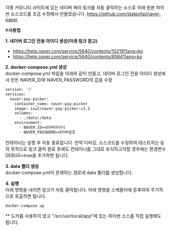 각종 커뮤니티 사이트에 있는 네이버 페이 링크를 자동 클릭하는 소스로 아래 원본 파이썬 소스코드를 조금 수정해서 만들었습니다.
https://github.com/stateofai/naver-paper

#**사용법**
    
**1. 네이버 로그인 전용 아이디 생성(아래 링크 참고)**
  - https://help.naver.com/service/5640/contents/10219?lang=ko
  - https://help.naver.com/service/5640/contents/8584?lang=ko

**2. docker-compose.yml 생성**  
  docker-compose.yml 파일을 아래와 같이 만들고, 네이버 로그인 전용 아이디 생성에서 만든 NAVER_ID와 NAVER_PASSWORD의 값을 수정
```dockerfile
version: '3'
services:
  naver-pay-picker:
    container_name: naver-pay-picker
    image: isul/naver-pay-picker:v1.2
    volumes:
      - ./data:/data
    environment:
      - NAVER_ID=네이버아이디
      - NAVER_PASSWORD=네이버암호
```
컨테이너는 실행 후 자동 종료됩니다. 만약 디버깅, 소스코드를 수정하여 테스트하는 등의 목적으로 링크 클릭 완료 후에도 컨테이너를 그대로 유지하고자할 경우에는 환경변수 DEBUG=true을 추가하면 됩니다.

**3. data 폴더 생성**  
  docker-compose.yml이 존재하는 경로에 data 폴더를 생성합니다.

**4. 실행**  
  아래 명령을 내리면 링크가 자동 클릭됩니다. 아래 명령을 스케줄러에 등록하여 주기적으로 호출하면 됩니다.
```console
docker-compose up
```

** 도커를 사용하지 않고 "/src/usr/local/app"에 있는 파이썬 소스를 직접 실행해도 됩니다.